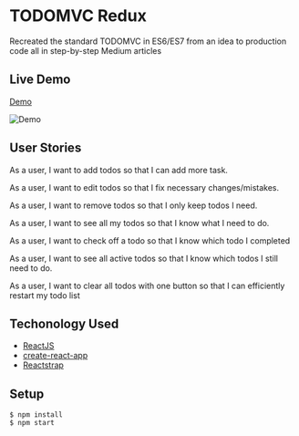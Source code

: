 # TODOMVC Redux 
Recreated the standard TODOMVC in ES6/ES7 from an idea to production code all in step-by-step Medium articles

## Live Demo

[Demo](http://todomvcredux.surge.sh/)

![Demo](https://i.imgur.com/gqdIyft.gif)

## User Stories
As a user, I want to add todos so that I can add more task.

As a user, I want to edit todos so that I fix necessary changes/mistakes.

As a user, I want to remove todos so that I only keep todos I need.

As a user, I want to see all my todos so that I know what I need to do.

As a user, I want to check off a todo so that I know which todo I completed

As a user, I want to see all active todos so that I know which todos I still need to do.

As a user, I want to clear all todos with one button so that I can efficiently restart my todo list

## Techonology Used

- [ReactJS](https://reactjs.org/)
- [create-react-app](https://github.com/facebook/create-react-app)
- [Reactstrap](https://reactstrap.github.io)

## Setup

```shell
$ npm install
$ npm start
```
